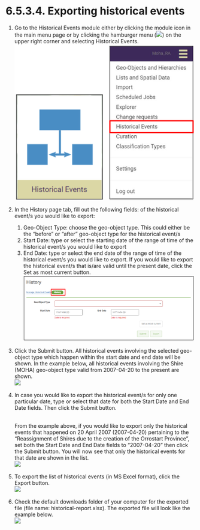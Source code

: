 # 6.5.3.4. Exporting historical events

1. Go to the Historical Events module either by clicking the module icon in the main menu page or by clicking the hamburger menu (![](https://lh5.googleusercontent.com/H3tS5zDSURiDer5lhQIgP8OeRy9E5SqiQucIDYS1Gd93gd0LGj9afNdH7qsLV635Pj-mfaWI-hMaLxbqdAqfKDXcqXCtfM\_eMWSsJ\_tn9vYybTU1qlQ3LGLm0lt8I5r5\_qYVKkTvyPoRHfjoAEXE0d2Yr6xJ\_YhhGQTUTZ3ayn7eohKRkLuX\_Wbo)) on the upper right corner and selecting Historical Events.\
   ![](<../../../../../.gitbook/assets/image (1) (1) (1) (1).png>)
2. In the History page tab, fill out the following fields: of the historical event/s you would like to export:&#x20;
   1. Geo-Object Type: choose the geo-object type. This could either be the “before” or “after” geo-object type for the historical event/s&#x20;
   2. Start Date: type or select the starting date of the range of time of the historical event/s you would like to export&#x20;
   3. End Date: type or select the end date of the range of time of the historical event/s you would like to export. If you would like to export the historical event/s that is/are valid until the present date, click the Set as most current button.\
      ![](<../../../../../.gitbook/assets/image (19) (4) (1).png>)
3. Click the Submit button. All historical events involving the selected geo-object type which happen within the start date and end date will be shown. In the example below, all historical events involving the Shire (MOHA) geo-object type valid from 2007-04-20 to the present are shown.\
   ![](<../../../../../.gitbook/assets/image (63).png>)
4.  In case you would like to export the historical event/s for only one particular date, type or select that date for both the Start Date and End Date fields. Then click the Submit button.

    \
    From the example above, if you would like to export only the historical events that happened on 20 April 2007 (2007-04-20) pertaining to the “Reassignment of Shires due to the creation of the Orrostart Province”, set both the Start Date and End Date fields to “2007-04-20” then click the Submit button. You will now see that only the historical events for that date are shown in the list.\
    ![](https://lh6.googleusercontent.com/JFULNrjXAnwp9rocLKvwEBfFG8acD5PVd\_SoYWEkaLYQLsWbp\_VtOIk8H13rdcQfmJfOmpJ7FMrAXf77Pif6VKAJvm321Juwrcs6qLeN2ALJ1KCVQV5ZOWYbYK\_zY4NiGmNL3bATUV4SmBxZZMYJvu8GwIhIxm-oI4QCFbaypJWp8IcKnP6Glpbr)
5. To export the list of historical events (in MS Excel format), click the Export button.\
   ![](<../../../../../.gitbook/assets/image (8).png>)
6. Check the default downloads folder of your computer for the exported file (file name: historical-report.xlsx). The exported file will look like the example below.\
   ![](https://lh5.googleusercontent.com/OhVXF6NuR8hQOXG84NY022CSNBSvw9tr3S-UczpersT47otrUNiUCxm\_EqsUgPWm6XfqhXccullDsT2UPhZDpP3bP2P8jCOr4GQkBFUFGafTD6jVhtxvmVdUKEoSaB3M26PaOoTY1sySZvOs2CyvrGw8IzVWFkz0CN7UpC\_CHFRM8Rx7IQfp8fCk)
